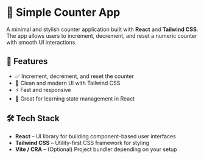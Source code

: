 # 🔢 Simple Counter App

A minimal and stylish counter application built with **React** and **Tailwind CSS**. The app allows users to increment, decrement, and reset a numeric counter with smooth UI interactions.

## 🚀 Features

- ✅ Increment, decrement, and reset the counter
- 🎨 Clean and modern UI with Tailwind CSS
- ⚡ Fast and responsive
- 🧠 Great for learning state management in React


## 🛠️ Tech Stack

- **React** – UI library for building component-based user interfaces
- **Tailwind CSS** – Utility-first CSS framework for styling
- **Vite / CRA** – (Optional) Project bundler depending on your setup

